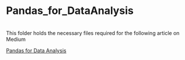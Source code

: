 # Pandas_for_DataAnalysis
<br />
This folder holds the necessary files required for the following article on Medium

<br />

[Pandas for Data Analysis](https://medium.com/@jendcruz23/pandas-for-data-analysis-142be71f63dc?source=friends_link&sk=d6756dd54baf8117387558982fcf5e15)
